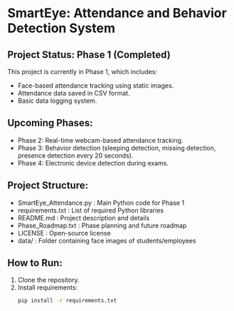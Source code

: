 # SmartEye: Attendance and Behavior Detection System

## Project Status: Phase 1 (Completed)

This project is currently in Phase 1, which includes:
- Face-based attendance tracking using static images.
- Attendance data saved in CSV format.
- Basic data logging system.

## Upcoming Phases:
- Phase 2: Real-time webcam-based attendance tracking.
- Phase 3: Behavior detection (sleeping detection, missing detection, presence detection every 20 seconds).
- Phase 4: Electronic device detection during exams.

## Project Structure:
- SmartEye_Attendance.py : Main Python code for Phase 1
- requirements.txt : List of required Python libraries
- README.md : Project description and details
- Phase_Roadmap.txt : Phase planning and future roadmap
- LICENSE : Open-source license
- data/ : Folder containing face images of students/employees

## How to Run:
1. Clone the repository.
2. Install requirements:
   ```bash
   pip install -r requirements.txt
